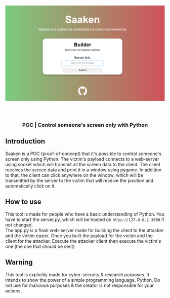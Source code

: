 <a id="top"></a>
<h1 align="center">
  <br>
  <a href="https://github.com/xpierroz/Saaken"><img src="static/home.PNG" alt="R"></a>
  <br>
</h1>

<div align="center">
    <br>
    <b>
    <h3>
        POC | Control someone's screen only with Python 
    </h3>
    </b>
</div>

## Introduction

Saaken is a POC (proof-of-concept) that it's possible to control someone's screen only using Python. 
The victim's payload connects to a web-server using socket which will transmit all the screen data to the client.
The client receives the screen data and print it in a window using pygame.
In addition to that, the client can click anywhere on the window, which will be transmitted by the server to the victim that will receive the position and automatically click on it.

## How to use

This tool is made for people who have a basic understanding of Python.
You have to start the server.py, which will be hosted on `http://127.0.0.1:3000` if not changed.  
The app.py is a flask web-server made for building the client to the attacker and the victim easier.
Once you built the payload for the victim and the client for the attacker. Execute the attacker client then execute the victim's one (the one that should be sent)

## Warning

This tool is explicitly made for cyber-security & research purposes.
It intends to show the power of a simple programming language, Python.
Do not use for malicious purposes & the creator is not responsible for your actions.
